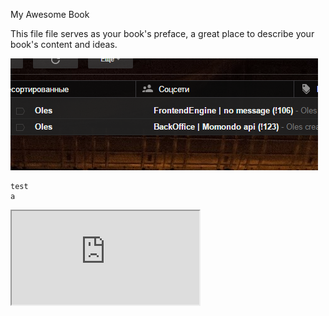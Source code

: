 My Awesome Book

This file file serves as your book's preface, a great place to describe your book's content and ideas.

![](/assets/2017-04-24_23-13-59.png)

```
test
a
```

<iframe src="https://rezon-az.galileo.com.ua/"></iframe>